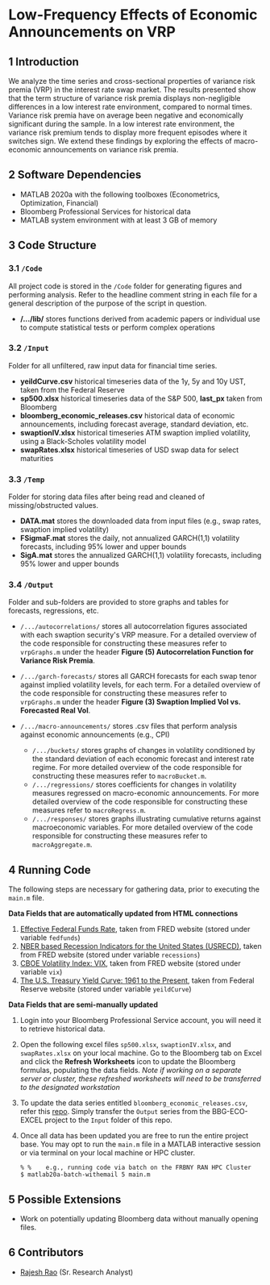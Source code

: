 # Low-Frequency Effects of Economic Announcements on VRP

## 1	Introduction
We analyze the time series and cross-sectional properties of variance risk premia (VRP) in the interest rate swap market. The results presented show that the term structure of variance risk premia displays non-negligible differences in a low interest rate environment, compared to normal times. Variance risk premia have on average been negative and economically significant during the sample. In a low interest rate environment, the variance risk premium tends to display more frequent episodes where it switches sign. We extend these findings by exploring the effects of macro-economic announcements on variance risk premia. 

## 2	Software Dependencies
*	MATLAB 2020a with the following toolboxes (Econometrics, Optimization, Financial)
*	Bloomberg Professional Services for historical data
*	MATLAB system environment with at least 3 GB of memory

## 3	Code Structure

### 3.1 	`/Code`
All project code is stored in the `/Code` folder for generating figures and performing analysis. Refer to the headline comment string in each file for a general description of the purpose of the script in question. 
- **/.../lib/** stores functions derived from academic papers or individual use to compute statistical tests or perform complex operations 

### 3.2 	`/Input`
Folder for all unfiltered, raw input data for financial time series. 

- **yeildCurve.csv** historical timeseries data of the 1y, 5y and 10y UST, taken from the Federal Reserve
- **sp500.xlsx** historical timeseries data of the S&P 500, **last_px** taken from Bloomberg
- **bloomberg_economic_releases.csv** historical data of economic announcements, including forecast average, standard deviation, etc.
- **swaptionIV.xlsx** historical timeseries ATM swaption implied volatility, using a Black-Scholes volatility model  
- **swapRates.xlsx** historical timeseries of USD swap data for select maturities 

### 3.3 	`/Temp`
Folder for storing data files after being read and cleaned of missing/obstructed values.

- **DATA.mat** stores the downloaded data from input files (e.g., swap rates, swaption implied volatility)
- **FSigmaF.mat** stores the daily, not annualized GARCH(1,1) volatility forecasts, including 95% lower and upper bounds 
- **SigA.mat** stores the annualized GARCH(1,1) volatility forecasts, including 95% lower and upper bounds 

### 3.4 	`/Output`
Folder and sub-folders are provided to store graphs and tables for forecasts, regressions, etc.  
- `/.../autocorrelations/` stores all autocorrelation figures associated with each swaption security's VRP measure. For a detailed overview of the code responsible for constructing these measures refer to `vrpGraphs.m` under the header **Figure (5) Autocorrelation Function for Variance Risk Premia**.

- `/.../garch-forecasts/` stores all GARCH forecasts for each swap tenor against implied volatility levels, for each term. For a detailed overview of the code responsible for constructing these measures refer to `vrpGraphs.m` under the header **Figure (3) Swaption Implied Vol vs. Forecasted Real Vol**.

- `/.../macro-announcements/` stores .csv files that perform analysis against economic announcements (e.g., CPI) 
  - `/.../buckets/` stores graphs of changes in volatility conditioned by the standard deviation of each economic forecast and interest rate regime. For more detailed overview of the code responsible for constructing these measures refer to `macroBucket.m`. 
  - `/.../regressions/` stores coefficients for changes in volatility measures regressed on macro-economic announcements. For more detailed overview of the code responsible for constructing these measures refer to `macroRegress.m`.   
  - `/.../responses/` stores graphs illustrating cumulative returns against macroeconomic variables. For more detailed overview of the code responsible for constructing these measures refer to `macroAggregate.m`.   

## 4	Running Code
The following steps are necessary for gathering data, prior to executing the `main.m` file.

**Data Fields that are automatically updated from HTML connections**
1. [Effective Federal Funds Rate](https://fred.stlouisfed.org/series/FEDFUNDS), taken from FRED website (stored under variable `fedfunds`)
2. [NBER based Recession Indicators for the United States (USRECD)](https://fred.stlouisfed.org/series/USRECD), taken from FRED website (stored under variable `recessions`)
3. [CBOE Volatility Index: VIX](https://fred.stlouisfed.org/series/VIXCLS), taken from FRED website (stored under variable `vix`)
4. [The U.S. Treasury Yield Curve: 1961 to the Present](https://www.federalreserve.gov/pubs/feds/2006/200628/200628abs.html), taken from Federal Reserve website (stored under variable `yeildCurve`)

**Data Fields that are semi-manually updated**
1.	Login into your Bloomberg Professional Service account, you will need it to retrieve historical data. 
2.	Open the following excel files `sp500.xlsx`, `swaptionIV.xlsx`, and `swapRates.xlsx` on your local machine. Go to the Bloomberg tab on Excel and click the **Refresh Worksheets** icon to update the Bloomberg formulas, populating the data fields. *Note if working on a separate server or cluster, these refreshed worksheets will need to be transferred to the designated workstation*
3.	To update the data series entitled `bloomberg_economic_releases.csv`, refer this [repo](https://github.com/raj-rao-rr/BBG-ECO-EXCEL). Simply transfer the `Output` series from the BBG-ECO-EXCEL project to the `Input` folder of this repo. 
4. Once all data has been updated you are free to run the entire project base. You may opt to run the `main.m` file in a MATLAB interactive session or via terminal on your local machine or HPC cluster.

    ```
    % %    e.g., running code via batch on the FRBNY RAN HPC Cluster
    $ matlab20a-batch-withemail 5 main.m 
    ```
    
## 5	Possible Extensions
* Work on potentially updating Bloomberg data without manually opening files.  

## 6	Contributors
* [Rajesh Rao](https://github.com/Raj9898) (Sr. Research Analyst)
